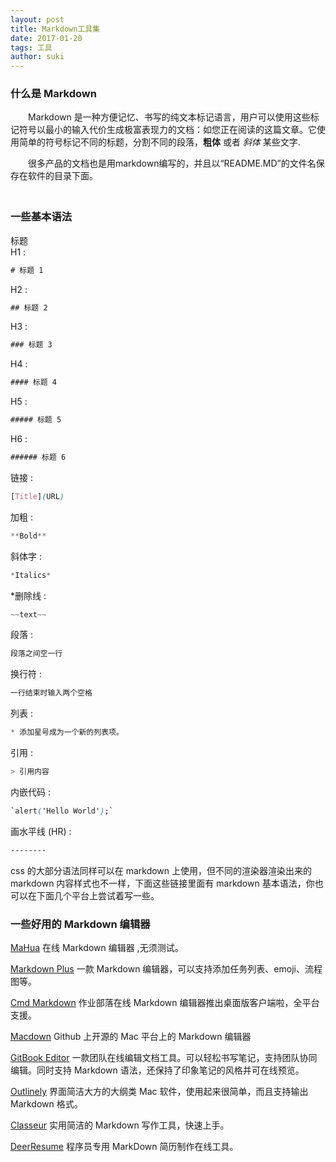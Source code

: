 ```yaml
---
layout: post
title: Markdown工具集
date: 2017-01-20 
tags: 工具    
author: suki
---
```



### 什么是 Markdown

　　Markdown 是一种方便记忆、书写的纯文本标记语言，用户可以使用这些标记符号以最小的输入代价生成极富表现力的文档：如您正在阅读的这篇文章。它使用简单的符号标记不同的标题，分割不同的段落，**粗体** 或者 *斜体* 某些文字.

　　很多产品的文档也是用markdown编写的，并且以“README.MD”的文件名保存在软件的目录下面。               
　　

### 一些基本语法

标题            
H1 :
```css
# 标题 1  
```
H2 :
```css
## 标题 2  
```
H3 :
```css
### 标题 3  
```
H4 :
```css
#### 标题 4     
```
H5 :
```css
##### 标题 5 
```
H6 :
```css
###### 标题 6      
```
链接 :
```css
[Title](URL)        
```
加粗 :
```css
**Bold**        
```
斜体字 :
```css
*Italics*         
```
*删除线 :
```css
~~text~~          
```
段落 : 
```css
段落之间空一行   
``` 
换行符 : 
```css
一行结束时输入两个空格           
```
列表 :
```css
* 添加星号成为一个新的列表项。          
```
引用 :
```css
> 引用内容               
```
内嵌代码 : 
```css
`alert('Hello World');`        
```
画水平线 (HR) :
```css
--------          
```
           

css 的大部分语法同样可以在 markdown 上使用，但不同的渲染器渲染出来的 markdown 内容样式也不一样，下面这些链接里面有 markdown 基本语法，你也可以在下面几个平台上尝试着写一些。


### 一些好用的 Markdown 编辑器


[MaHua](http://mahua.jser.me/?utm_source=mindstore.io) 在线 Markdown 编辑器 ,无须测试。


[Markdown Plus](http://mdp.tylingsoft.com/) 一款 Markdown 编辑器，可以支持添加任务列表、emoji、流程图等。


[Cmd Markdown](https://www.zybuluo.com/cmd/?utm_source=mindstore.io) 作业部落在线 Markdown 编辑器推出桌面版客户端啦，全平台支援。


[Macdown](https://github.com/MacDownApp/macdown) Github 上开源的 Mac 平台上的 Markdown 编辑器


[GitBook Editor](https://www.gitbook.com/editor?utm_source=mindstore.io) 一款团队在线编辑文档工具。可以轻松书写笔记，支持团队协同编辑。同时支持 Markdown 语法，还保持了印象笔记的风格并可在线预览。


[Outlinely](http://www.glamdevelopment.com/outlinely?utm_source=mindstore.io) 界面简洁大方的大纲类 Mac 软件，使用起来很简单，而且支持输出 Markdown 格式。


[Classeur](http://classeur.io/?utm_source=mindstore.io) 实用简洁的 Markdown 写作工具，快速上手。


[DeerResume](https://github.com/geekcompany/DeerResume?utm_source=mindstore.io) 程序员专用 MarkDown 简历制作在线工具。                

<br>
